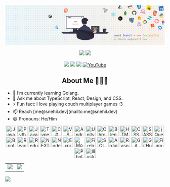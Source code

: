 <img src="./cover.png" />

<p align="center">
  <a href="https://github.com/SneakySensei"><img src="https://komarev.com/ghpvc/?username=sneakysensei&label=Profile%20views&color=ff701d&style=flat-square" /></a>
  <a href="https://wakatime.com/@SneakySensei"><img src="https://wakatime.com/badge/user/d3b549c2-de24-466c-b655-b6ee08eaf772.svg?style=flat-square"/></a>
  <br />
  <br />
  <a href="https://twitter.com/snehilcodes" target="_blank"><img src="https://img.shields.io/badge/twitter-%231DA1F2.svg?&style=flat-square&logo=twitter&logoColor=white" /></a>
  <a href="https://www.linkedin.com/in/snehilcodes/" target="_blank"><img src="https://img.shields.io/badge/linkedin-%230077B5.svg?&style=flat-square&logo=linkedin&logoColor=white" /></a>
  <a href="https://instagram.com/sneakysensei" target="_blank"><img src="https://img.shields.io/badge/instagram-%23E4405F.svg?&style=flat-square&logo=instagram&logoColor=white"></a>
  <a href="https://www.youtube.com/channel/@SnehilCodes"><img alt="YouTube" src="https://img.shields.io/badge/YouTube-%23FF0000.svg?style=flat-square&logo=YouTube&logoColor=white" /></a>
</p>

<div>
  <h2 align="center">About Me 🙋🏽‍♂️</h2>
  <ul>
    <!-- <li>🔭 I’m currently working on ...</li>
    <li>👯 Open for hackathons</li>
    <li>🤔 I’m looking for help with ...</li> -->
    <li>🌱 I’m currently learning Golang.</li>
    <li>💬 Ask me about TypeScript, React, Design, and CSS.</li>
    <li>⚡ Fun fact: I love playing couch multiplayer games :3</li>
    <li>📫 Reach [me@snehil.dev](mailto:me@snehil.dev)</li>
    <li>😄 Pronouns: He/Him</li>
  </ul>
  <p align="center">
    <img src="https://snehil.dev/images/svg/javascript.svg" title="JavaScript" height="32" width="32" />
    <img src="https://snehil.dev/images/svg/python.svg" title="Python" height="32" width="32" />
    <img src="https://img.icons8.com/color/2x/java-coffee-cup-logo.png" title="Java" width="32" height="32"/>
    <img src="https://snehil.dev/images/svg/typescript.svg" title="TypeScript" height="32" width="32" />
    <img src="https://snehil.dev/images/svg/csharp.svg" title="C#" height="32" width="32" />
    <img src="https://snehil.dev/images/svg/vscode.svg" title="VS Code" height="32" width="32" />
    <img src="https://upload.wikimedia.org/wikipedia/commons/9/95/Android_Studio_Icon_3.6.svg" title="Android Studio" height="32" width="32" />
    <img src="https://snehil.dev/images/svg/unity.svg" title="Unity" height="32" width="32" />
    <img src="https://snehil.dev/images/svg/chrome.svg" title="Chrome Dev Tools" height="32" width="32" />
    <img src="https://snehil.dev/images/svg/blender.svg" title="Blender" height="32" width="32" />
    <img src="https://snehil.dev/images/svg/html.svg" title="HTML" height="32" width="32" />
    <img src="https://snehil.dev/images/svg/css.svg" title="CSS" height="32" width="32" />
    <img src="https://snehil.dev/images/svg/sass.svg" title="SASS" height="32" width="32" />
    <img src="https://snehil.dev/images/svg/jquery.svg" title="jQuery" height="32" width="32" />
    <img src="https://snehil.dev/images/svg/bootstrap.svg" title="Bootstrap" height="32" width="32" />
    <img src="https://snehil.dev/images/svg/react.svg" title="ReactJs" height="32" width="32" />
    <img src="https://cdn.worldvectorlogo.com/logos/redux.svg" title="Redux" height="32" width="32" />
    <img src="https://snehil.dev/images/svg/nextjs.svg" title="NEXT.js" height="32" width="32" />
    <img src="https://snehil.dev/images/svg/nodejs.svg" title="Node.js" height="32" width="32" />
    <img src="https://snehil.dev/images/svg/express.svg" title="Express.js" height="32" width="32" />
    <img src="https://snehil.dev/images/svg/mongo.svg" title="MongoDB" height="32" width="32" />
    <img src="https://snehil.dev/images/svg/firebase.svg" title="Firebase" height="32" width="32" />
    <img src="https://snehil.dev/images/svg/sql.svg" title="SQL" height="32" width="32" />
    <img src="https://snehil.dev/images/svg/arduino.svg" title="Arduino" height="32" width="32" />
    <img src="https://snehil.dev/images/svg/rpi.svg" title="RaspberryPi" height="32" width="32" />
    <img src="https://snehil.dev/images/svg/git.svg" title="Git" height="32" width="32" />
    <img src="https://snehil.dev/images/svg/github.svg" title="GitHub" height="32" width="32" />
    <img src="https://snehil.dev/images/svg/figma.svg" title="Figma" height="32" width="32" />
    <img src="https://snehil.dev/images/svg/photoshop.svg" title="Photoshop" height="32" width="32" />
    <img src="https://snehil.dev/images/svg/illustrator.svg" title="Illustrator" height="32" width="32" />
  </p>
</div>
<table border="0">
  <tr>
    <td>
      <img src="https://github-readme-stats.vercel.app/api?username=sneakysensei&theme=material-palenight&count_private=true&include_all_commits=true&show_icons=true&custom_title=%23%20GitHub%20Stats" /></td>
    <td>
      <img src="https://github-readme-stats.vercel.app/api/top-langs/?username=sneakysensei&theme=material-palenight&layout=compact&custom_title=%23%20Most%20Used%20Languages&show_icons=true" /></td>
  </tr>
</table>

<img align="center" src="https://github-readme-streak-stats.herokuapp.com?user=SneakySensei&theme=material-palenight&hide_border=true" />
